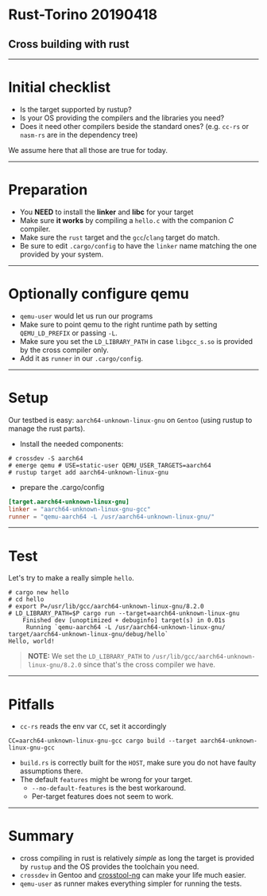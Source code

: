 # Rust-Torino 20190418
## Cross building with rust

---
# Initial checklist 

- Is the target supported by rustup?
- Is your OS providing the compilers and the libraries you need?
- Does it need other compilers beside the standard ones?
  (e.g. `cc-rs` or `nasm-rs` are in the dependency tree)

We assume here that all those are true for today.

---
# Preparation

- You **NEED** to install the **linker** and **libc** for your target
- Make sure **it works** by compiling a `hello.c` with the companion *C* compiler.
- Make sure the `rust` target and the `gcc`/`clang` target do match.
- Be sure to edit `.cargo/config` to have the `linker` name matching the one provided by your system.

---
# Optionally configure qemu

- `qemu-user` would let us run our programs
- Make sure to point qemu to the right runtime path by setting `QEMU_LD_PREFIX` or passing `-L`.
- Make sure you set the `LD_LIBRARY_PATH` in case `libgcc_s.so` is provided by the cross compiler only.
- Add it as `runner` in our `.cargo/config`.

---
# Setup

Our testbed is easy: `aarch64-unknown-linux-gnu` on `Gentoo` (using rustup to manage the rust parts).

- Install the needed components:
```
# crossdev -S aarch64
# emerge qemu # USE=static-user QEMU_USER_TARGETS=aarch64
# rustup target add aarch64-unknown-linux-gnu
```

- prepare the .cargo/config

``` toml
[target.aarch64-unknown-linux-gnu]
linker = "aarch64-unknown-linux-gnu-gcc"
runner = "qemu-aarch64 -L /usr/aarch64-unknown-linux-gnu/"
```

---
# Test

Let's try to make a really simple `hello`.

```
# cargo new hello
# cd hello
# export P=/usr/lib/gcc/aarch64-unknown-linux-gnu/8.2.0
# LD_LIBRARY_PATH=$P cargo run --target=aarch64-unknown-linux-gnu
    Finished dev [unoptimized + debuginfo] target(s) in 0.01s
     Running `qemu-aarch64 -L /usr/aarch64-unknown-linux-gnu/ target/aarch64-unknown-linux-gnu/debug/hello`
Hello, world!
```
>**NOTE:** We set the `LD_LIBRARY_PATH` to `/usr/lib/gcc/aarch64-unknown-linux-gnu/8.2.0` since that's the cross compiler we have.

---
# Pitfalls

- `cc-rs` reads the env var `CC`, set it accordingly
```
CC=aarch64-unknown-linux-gnu-gcc cargo build --target aarch64-unknown-linux-gnu-gcc
```
- `build.rs` is correctly built for the `HOST`, make sure you do not have faulty assumptions there.
- The default `features` might be wrong for your target. 
  - `--no-default-features` is the best workaround. 
  - Per-target features does not seem to work.

---
# Summary

- cross compiling in rust is relatively *simple* as long the target is provided by `rustup` and the OS provides the toolchain you need.
- `crossdev` in Gentoo and [crosstool-ng](http://crosstool-ng.github.io/) can make your life much easier.
- `qemu-user` as runner makes everything simpler for running the tests.